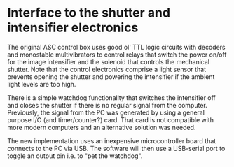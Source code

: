 # Interface to the shutter and intensifier electronics

The original ASC control box uses good ol' TTL logic circuits with decoders and monostable multivibrators to control relays
that switch the power on/off for the image intensifier and the solenoid that controls the mechanical shutter. Note that
the control electronics comprise a light sensor that prevents opening the shutter and powering the intensifier if the ambient
light levels are too high. 

There is a simple watchdog functionality that switches the intensifier off and closes the shutter if there is no regular signal
from the computer. Previously, the signal from the PC was generated by using a general purpose I/O (and timer/counter?) card.
That card is not compatible with more modern computers and an alternative solution was needed.

The new implementation uses an inexpensive microcontroller board that connects to the PC via USB. The software will then use
a USB-serial port to toggle an output pin i.e. to "pet the watchdog". 
